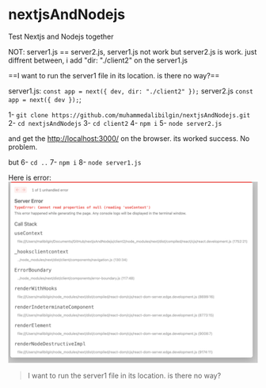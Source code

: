 # nextjsAndNodejs
Test Nextjs and Nodejs together

NOT: server1.js == server2.js, server1.js not work but server2.js is work. just diffrent between, i add "dir: "./client2" on the server1.js

==I want to run the server1 file in its location. is there no way?==

server1.js:
`const app = next({ dev, dir: "./client2" });`
server2.js
`const app = next({ dev });`;

1- `git clone https://github.com/muhammedalibilgin/nextjsAndNodejs.git`
2- `cd nextjsAndNodejs`
3- `cd client2`
4- `npm i`
5- `node server2.js`

and get the [http://localhost:3000/](http://localhost:3000/) on the browser. its worked success. No problem.

but
6- `cd ..`
7- `npm i`
8- `node server1.js`

Here is error:
![error](assets/error.png)



> I want to run the server1 file in its location. is there no way?


